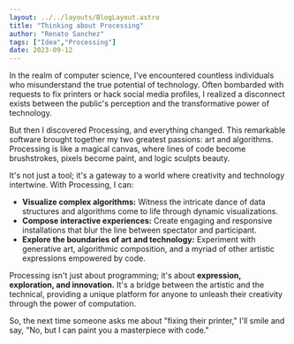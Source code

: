```yaml
---
layout: ../../layouts/BlogLayout.astro
title: "Thinking about Processing"
author: "Renato Sanchez"
tags: ["Idea","Processing"]
date: 2023-09-12
---
```

In the realm of computer science, I've encountered countless individuals who misunderstand the true potential of technology. Often bombarded with requests to fix printers or hack social media profiles, I realized a disconnect exists between the public's perception and the transformative power of technology.

But then I discovered Processing, and everything changed. This remarkable software brought together my two greatest passions: art and algorithms. Processing is like a magical canvas, where lines of code become brushstrokes, pixels become paint, and logic sculpts beauty.

It's not just a tool; it's a gateway to a world where creativity and technology intertwine. With Processing, I can:

* **Visualize complex algorithms:** Witness the intricate dance of data structures and algorithms come to life through dynamic visualizations.
* **Compose interactive experiences:** Create engaging and responsive installations that blur the line between spectator and participant.
* **Explore the boundaries of art and technology:** Experiment with generative art, algorithmic composition, and a myriad of other artistic expressions empowered by code.

Processing isn't just about programming; it's about **expression, exploration, and innovation.** It's a bridge between the artistic and the technical, providing a unique platform for anyone to unleash their creativity through the power of computation.

So, the next time someone asks me about "fixing their printer," I'll smile and say, "No, but I can paint you a masterpiece with code."
